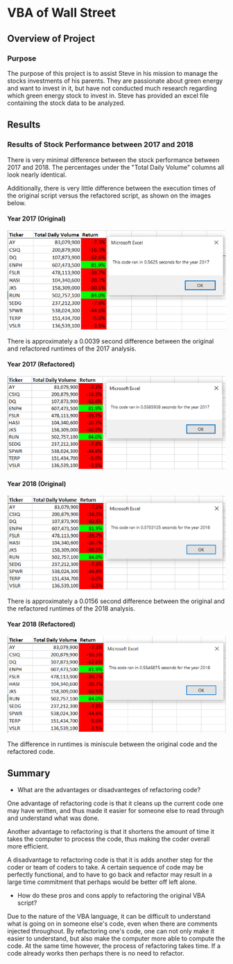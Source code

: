 # VBA of Wall Street

## Overview of Project

### Purpose

The purpose of this project is to assist Steve in his mission to manage the stocks investments of his parents. They are passionate about green energy and want to invest in it, but have not conducted much research regarding which green energy stock to invest in. Steve has provided an excel file containing the stock data to be analyzed.

## Results 

### Results of Stock Performance between 2017 and 2018 

There is very minimal difference between the stock performance between 2017 and 2018. The percentages under the "Total Daily Volume" columns all look nearly identical.

 Additionally, there is very little difference between the execution times of the original script versus the refactored script, as shown on the images below.
#### Year 2017 (Original)
![Timer_2017](Resources/Timer_2017_original.png)

There is approximately a 0.0039 second difference between the original and refactored runtimes of the 2017 analysis.

#### Year 2017 (Refactored)
![Timer_2017](Resources/Timer_2017_refactored.png)

#### Year 2018 (Original)
![Timer_2018](Resources/Timer_2018_original.png)

There is approximately a 0.0156 second difference between the original and the refactored runtimes of the 2018 analysis.

#### Year 2018 (Refactored)
![Timer_2018](Resources/Timer_2018_refactored.png)

The difference in runtimes is miniscule between the original code and the refactored code.


## Summary

- What are the advantages or disadvanteges of refactoring code?  

One advantage of refactoring code is that it cleans up the current code one may have written, and thus made it easier for someone else to read through and understand what was done.  

Another advantage to refactoring is that it shortens the amount of time it takes the computer to process the code, thus making the coder overall more efficient.  

A disadvantage to refactoring code is that it is adds another step for the coder or team of coders to take. A certain sequence of code may be perfectly functional, and to have to go back and refactor may result in a large time commitment that perhaps would be better off left alone.  

- How do these pros and cons apply to refactoring the original VBA script?

Due to the nature of the VBA language, it can be difficult to understand what is going on in someone else's code, even when there are comments injected throughout. By refactoring one's code, one can not only make it easier to understand, but also make the computer more able to compute the code. At the same time however, the process of refactoring takes time. If a code already works then perhaps there is no need to refactor.  

